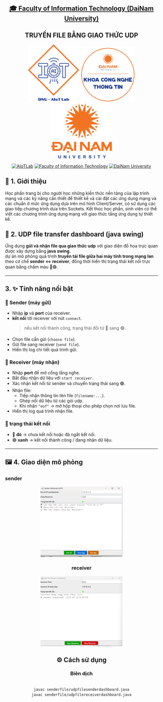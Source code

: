 <h2 align="center">
    <a href="https://dainam.edu.vn/vi/khoa-cong-nghe-thong-tin">
    🎓 Faculty of Information Technology (DaiNam University)
    </a>
</h2>
<h2 align="center">
   TRUYỀN FILE BẰNG GIAO THỨC UDP
</h2>
<div align="center">
    <p align="center">
        <img src="docs/aiotlab_logo.png" alt="AIoTLab Logo" width="170"/>
        <img src="docs/fitdnu_logo.png" alt="AIoTLab Logo" width="180"/>
        <img src="docs/dnu_logo.png" alt="DaiNam University Logo" width="200"/>
    </p>

[![AIoTLab](https://img.shields.io/badge/AIoTLab-green?style=for-the-badge)](https://www.facebook.com/DNUAIoTLab)
[![Faculty of Information Technology](https://img.shields.io/badge/Faculty%20of%20Information%20Technology-blue?style=for-the-badge)](https://dainam.edu.vn/vi/khoa-cong-nghe-thong-tin)
[![DaiNam University](https://img.shields.io/badge/DaiNam%20University-orange?style=for-the-badge)](https://dainam.edu.vn)


</div>

## 📖 1. Giới thiệu

Học phần trang bị cho người học những kiến thức nền tảng của lập trình mạng và các kỹ năng cần thiết để thiết kế và cài đặt các ứng dụng mạng và các chuẩn ở mức ứng dụng dựa trên mô hình Client/Server, có sử dụng các giao tiếp chương trình dựa trên Sockets. Kết thúc học phần, sinh viên có thể viết các chương trình ứng dụng mạng với giao thức tầng ứng dụng tự thiết kế.

## 📂 2. UDP file transfer dashboard (java swing)

Ứng dụng **gửi và nhận file qua giao thức udp** với giao diện đồ họa trực quan được xây dựng bằng **java swing**.  
dự án mô phỏng quá trình **truyền tải file giữa hai máy tính trong mạng lan** theo cơ chế **sender ↔ receiver**, đồng thời hiển thị trạng thái kết nối trực quan bằng chấm màu 🔴🟢.

---

## 3. ✨ Tính năng nổi bật

### 🔹 Sender (máy gửi)
- Nhập **ip** và **port** của receiver.
- **kết nối** tới receiver với nút `connect`.  
  > nếu kết nối thành công, trạng thái đổi từ 🔴 sang 🟢.
- Chọn file cần gửi (`choose file`).
- Gửi file sang receiver (`send file`).
- Hiển thị log chi tiết quá trình gửi.

### 🔹 Receiver (máy nhận)
- Nhập **port** để mở cổng lắng nghe.
- Bắt đầu nhận dữ liệu với `start receiver`.
- Xác nhận kết nối từ sender và chuyển trạng thái sang 🟢.
- Nhận file:
  - Tiếp nhận thông tin tên file (`filename:...`).
  - Ghép nối dữ liệu từ các gói udp.
  - Khi nhận `"eof"` → mở hộp thoại cho phép chọn nơi lưu file.
- Hiển thị log quá trình nhận file.

### 🔹 trạng thái kết nối
- 🔴 **đỏ** → chưa kết nối hoặc đã ngắt kết nối.  
- 🟢 **xanh** → kết nối thành công / đang nhận dữ liệu.  

---

## 🖼️ 4. Giao diện mô phỏng

### sender
<div align="center">
    <p align="center">
        <img src="docs/Screenshot 2025-09-18 081940.png" alt="" width="270"/>
    </p>
<div>


### receiver

<div align="center">
    <p align="center">
        <img src="docs/Screenshot 2025-09-18 081932.png" alt="" width="270"/>
    </p>
<div>

## ⚙️ Cách sử dụng

### Biên dịch
```bash

javac senderfile/udpfilesenderdashboard.java
javac senderfile/udpfilereceiverdashboard.java










